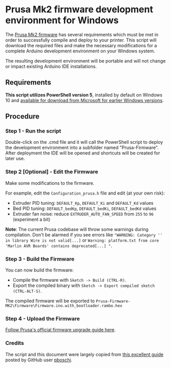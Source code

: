# Prusa Mk2 firmware development environment for Windows
The [Prusa Mk2 firmware](https://github.com/prusa3d/Prusa-Firmware) has several requirements which must be met in order to successfully compile and deploy to your printer.  This script will download the required files and make the necessary modifications for a complete Arduino development environment on your Windows system.  

The resulting development environment will be portable and will not change or impact existing Arduino IDE installations.

## Requirements
**This script utilizes PowerShell version 5**, installed by default on Windows 10 and [available for download from Microsoft for earlier Windows versions](https://www.microsoft.com/en-us/download/details.aspx?id=50395).

## Procedure
### Step 1 - Run the script
Double-click on the .cmd file and it will call the PowerShell script to deploy the development environment into a subfolder named "Prusa-Firmware".  After deployment the IDE will be opened and shortcuts will be created for later use.

### Step 2 [Optional] - Edit the Firmware
Make some modifications to the firmware.

For example, edit the `Configuration_prusa.h` file and edit (at your own risk):

* Extruder PID tuning: `DEFAULT_Kp`, `DEFAULT_Ki` and `DEFAULT_Kd` values
* Bed PID tuning: `DEFAULT_bedKp`, `DEFAULT_bedKi`, `DEFAULT_bedKd` values
* Extruder fan noise: reduce `EXTRUDER_AUTO_FAN_SPEED` from `255` to `96` (experiment a bit)

**Note**: The current Prusa codebase will throw some warnings during compilation.  Don't be alarmed if you see errors like `"WARNING: Category '' in library Wire is not valid[...]` or `Warning: platform.txt from core 'Marlin AVR Boards' contains deprecated[...] "`.
### Step 3 - Build the Firmware
You can now build the firmware:

* Compile the firmware with `Sketch -> Build (CTRL-R)`.
* Export the compiled binary with `Sketch -> Export compiled sketch (CTRL-ALT-S)`.

The compiled firmware will be exported to `Prusa-Firmware-MK2\Firmware\Firmware.ino.with_bootloader.rambo.hex`

### Step 4 - Upload the Firmware
[Follow Prusa's official firmware upgrade guide here](http://manual.prusa3d.com/Guide/Upgrading+firmware/66).

### Credits
The script and this document were largely copied from [this excellent guide](https://github.com/prusa3d/Prusa-Firmware/issues/29#issuecomment-268985294) posted by GitHub user [pboschi](https://github.com/pboschi).